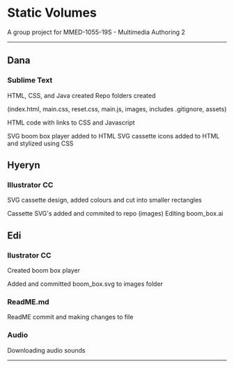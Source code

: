 # Static Volumes

A group project for MMED-1055-19S - Multimedia Authoring 2

---

## Dana

### Sublime Text
HTML, CSS, and Java created
Repo folders created

(index.html, main.css, reset.css, main.js, images, includes
.gitignore, assets)

HTML code with links to CSS and Javascript

SVG boom box player added to HTML
SVG cassette icons added to HTML and stylized using CSS

## Hyeryn

### Illustrator CC
SVG cassette design, added colours and cut into smaller rectangles

Cassette SVG's added and commited to repo (images)
Editing boom_box.ai

## Edi

### Ilustrator CC
Created boom box player

Added and committed boom_box.svg to images folder

### ReadME.md
ReadME commit and making changes to file

### Audio
Downloading audio sounds

------------------------------
